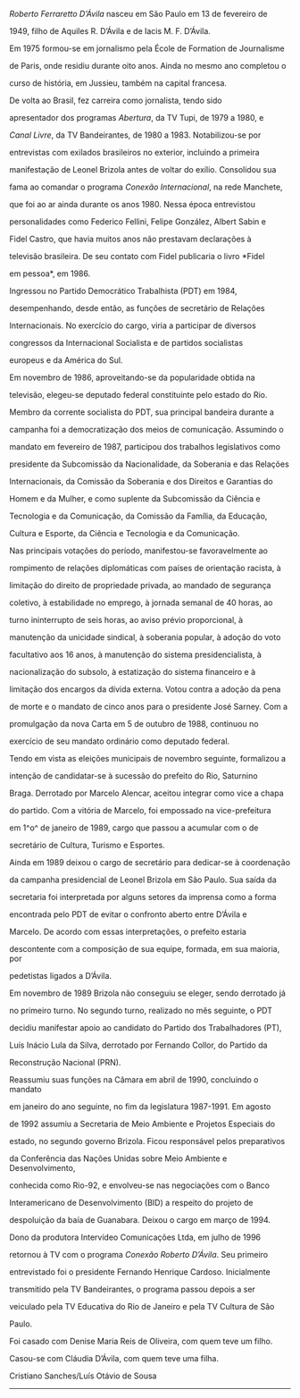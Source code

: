

*Roberto Ferraretto D’Ávila* nasceu em São Paulo em 13 de fevereiro de

1949, filho de Aquiles R. D’Ávila e de Iacis M. F. D’Ávila.



Em 1975 formou-se em jornalismo pela École de Formation de Journalisme

de Paris, onde residiu durante oito anos. Ainda no mesmo ano completou o

curso de história, em Jussieu, também na capital francesa.



De volta ao Brasil, fez carreira como jornalista, tendo sido

apresentador dos programas *Abertura*, da TV Tupi, de 1979 a 1980, e

*Canal Livre*, da TV Bandeirantes, de 1980 a 1983. Notabilizou-se por

entrevistas com exilados brasileiros no exterior, incluindo a primeira

manifestação de Leonel Brizola antes de voltar do exílio. Consolidou sua

fama ao comandar o programa *Conexão Internacional*, na rede Manchete,

que foi ao ar ainda durante os anos 1980. Nessa época entrevistou

personalidades como Federico Fellini, Felipe González, Albert Sabin e

Fidel Castro, que havia muitos anos não prestavam declarações à

televisão brasileira. De seu contato com Fidel publicaria o livro *Fidel

em pessoa*, em 1986.



Ingressou no Partido Democrático Trabalhista (PDT) em 1984,

desempenhando, desde então, as funções de secretário de Relações

Internacionais. No exercício do cargo, viria a participar de diversos

congressos da Internacional Socialista e de partidos socialistas

europeus e da América do Sul.



Em novembro de 1986, aproveitando-se da popularidade obtida na

televisão, elegeu-se deputado federal constituinte pelo estado do Rio.

Membro da corrente socialista do PDT, sua principal bandeira durante a

campanha foi a democratização dos meios de comunicação. Assumindo o

mandato em fevereiro de 1987, participou dos trabalhos legislativos como

presidente da Subcomissão da Nacionalidade, da Soberania e das Relações

Internacionais, da Comissão da Soberania e dos Direitos e Garantias do

Homem e da Mulher, e como suplente da Subcomissão da Ciência e

Tecnologia e da Comunicação, da Comissão da Família, da Educação,

Cultura e Esporte, da Ciência e Tecnologia e da Comunicação.



Nas principais votações do período, manifestou-se favoravelmente ao

rompimento de relações diplomáticas com países de orientação racista, à

limitação do direito de propriedade privada, ao mandado de segurança

coletivo, à estabilidade no emprego, à jornada semanal de 40 horas, ao

turno ininterrupto de seis horas, ao aviso prévio proporcional, à

manutenção da unicidade sindical, à soberania popular, à adoção do voto

facultativo aos 16 anos, à manutenção do sistema presidencialista, à

nacionalização do subsolo, à estatização do sistema financeiro e à

limitação dos encargos da dívida externa. Votou contra a adoção da pena

de morte e o mandato de cinco anos para o presidente José Sarney. Com a

promulgação da nova Carta em 5 de outubro de 1988, continuou no

exercício de seu mandato ordinário como deputado federal.



Tendo em vista as eleições municipais de novembro seguinte, formalizou a

intenção de candidatar-se à sucessão do prefeito do Rio, Saturnino

Braga. Derrotado por Marcelo Alencar, aceitou integrar como vice a chapa

do partido. Com a vitória de Marcelo, foi empossado na vice-prefeitura

em 1^o^ de janeiro de 1989, cargo que passou a acumular com o de

secretário de Cultura, Turismo e Esportes.



Ainda em 1989 deixou o cargo de secretário para dedicar-se à coordenação

da campanha presidencial de Leonel Brizola em São Paulo. Sua saída da

secretaria foi interpretada por alguns setores da imprensa como a forma

encontrada pelo PDT de evitar o confronto aberto entre D’Ávila e

Marcelo. De acordo com essas interpretações, o prefeito estaria

descontente com a composição de sua equipe, formada, em sua maioria, por

pedetistas ligados a D’Ávila.



Em novembro de 1989 Brizola não conseguiu se eleger, sendo derrotado já

no primeiro turno. No segundo turno, realizado no mês seguinte, o PDT

decidiu manifestar apoio ao candidato do Partido dos Trabalhadores (PT),

Luís Inácio Lula da Silva, derrotado por Fernando Collor, do Partido da

Reconstrução Nacional (PRN).



Reassumiu suas funções na Câmara em abril de 1990, concluindo o mandato

em janeiro do ano seguinte, no fim da legislatura 1987-1991. Em agosto

de 1992 assumiu a Secretaria de Meio Ambiente e Projetos Especiais do

estado, no segundo governo Brizola. Ficou responsável pelos preparativos

da Conferência das Nações Unidas sobre Meio Ambiente e Desenvolvimento,

conhecida como Rio-92, e envolveu-se nas negociações com o Banco

Interamericano de Desenvolvimento (BID) a respeito do projeto de

despoluição da baía de Guanabara. Deixou o cargo em março de 1994.



Dono da produtora Intervídeo Comunicações Ltda, em julho de 1996

retornou à TV com o programa *Conexão Roberto D’Ávila*. Seu primeiro

entrevistado foi o presidente Fernando Henrique Cardoso. Inicialmente

transmitido pela TV Bandeirantes, o programa passou depois a ser

veiculado pela TV Educativa do Rio de Janeiro e pela TV Cultura de São

Paulo.



Foi casado com Denise Maria Reis de Oliveira, com quem teve um filho.

Casou-se com Cláudia D’Ávila, com quem teve uma filha.



Cristiano Sanches/Luís Otávio de Sousa

--------------------------------------



